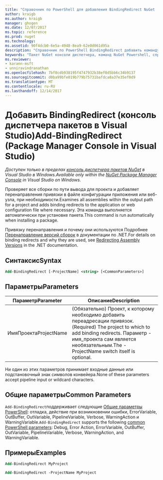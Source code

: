 ```yaml
---
title: "Справочник по PowerShell для добавления BindingRedirect NuGet | Документы Microsoft"
author: kraigb
ms.author: kraigb
manager: ghogen
ms.date: 12/07/2017
ms.topic: reference
ms.prod: nuget
ms.technology: 
ms.assetid: 90f4dcb0-6e5a-4948-8ea9-62e0d061d95a
description: "Справочник по PowerShell BindingRedirect добавить команду в консоли диспетчера пакетов NuGet в Visual Studio."
keywords: "Пакет NuGet консоли диспетчера, команд NuGet Powershell, справочник по NuGet Powershell, добавить BindingRedirect"
ms.reviewer:
- karann-msft
- unniravindranathan
ms.openlocfilehash: 7bf8cdb938195f4747932b38ef0d5bb6c34b9137
ms.sourcegitcommit: d0ba99bfe019b779b75731bafdca8a37e35ef0d9
ms.translationtype: MT
ms.contentlocale: ru-RU
ms.lasthandoff: 12/14/2017
---
```

# <a name="add-bindingredirect-package-manager-console-in-visual-studio"></a><span data-ttu-id="f5695-104">Добавить BindingRedirect (консоль диспетчера пакетов в Visual Studio)</span><span class="sxs-lookup"><span data-stu-id="f5695-104">Add-BindingRedirect (Package Manager Console in Visual Studio)</span></span>

<span data-ttu-id="f5695-105">*Доступен только в пределах [консоль диспетчера пакетов NuGet](Package-Manager-Console.md) в Visual Studio в Windows.*</span><span class="sxs-lookup"><span data-stu-id="f5695-105">*Available only within the [NuGet Package Manager Console](Package-Manager-Console.md) in Visual Studio on Windows.*</span></span>

<span data-ttu-id="f5695-106">Проверяет все сборки по пути вывода для проекта и добавляет перенаправления привязки в файле конфигурации приложения или веб-узла, при необходимости.</span><span class="sxs-lookup"><span data-stu-id="f5695-106">Examines all assemblies within the output path for a project and adds binding redirects to the application or web configuration file where necessary.</span></span> <span data-ttu-id="f5695-107">Эта команда выполняется автоматически при установке пакета.</span><span class="sxs-lookup"><span data-stu-id="f5695-107">This command is run automatically when installing a package.</span></span>

<span data-ttu-id="f5695-108">Привязку перенаправления и почему они используются Подробнее [Перенаправление версий сборок](https://docs.microsoft.com/dotnet/framework/configure-apps/redirect-assembly-versions) в документации по .NET.</span><span class="sxs-lookup"><span data-stu-id="f5695-108">For details on binding redirects and why they are used, see [Redirecting Assembly Versions](https://docs.microsoft.com/dotnet/framework/configure-apps/redirect-assembly-versions) in the .NET documentation.</span></span>

## <a name="syntax"></a><span data-ttu-id="f5695-109">Синтаксис</span><span class="sxs-lookup"><span data-stu-id="f5695-109">Syntax</span></span>

```ps
Add-BindingRedirect [-ProjectName] <string> [<CommonParameters>]
```

## <a name="parameters"></a><span data-ttu-id="f5695-110">Параметры</span><span class="sxs-lookup"><span data-stu-id="f5695-110">Parameters</span></span>

| <span data-ttu-id="f5695-111">Параметр</span><span class="sxs-lookup"><span data-stu-id="f5695-111">Parameter</span></span> | <span data-ttu-id="f5695-112">Описание</span><span class="sxs-lookup"><span data-stu-id="f5695-112">Description</span></span> |
| --- | --- |
| <span data-ttu-id="f5695-113">ИмяПроекта</span><span class="sxs-lookup"><span data-stu-id="f5695-113">ProjectName</span></span> | <span data-ttu-id="f5695-114">(Обязательно) Проект, к которому необходимо добавить переадресации привязок.</span><span class="sxs-lookup"><span data-stu-id="f5695-114">(Required) The project to which to add binding redirects.</span></span> <span data-ttu-id="f5695-115">Параметр - имя_проекта сам является необязательным.</span><span class="sxs-lookup"><span data-stu-id="f5695-115">The -ProjectName switch itself is optional.</span></span> |

<span data-ttu-id="f5695-116">Ни один из этих параметров принимает входные данные или подстановочный знак символов конвейера.</span><span class="sxs-lookup"><span data-stu-id="f5695-116">None of these parameters accept pipeline input or wildcard characters.</span></span>

## <a name="common-parameters"></a><span data-ttu-id="f5695-117">Общие параметры</span><span class="sxs-lookup"><span data-stu-id="f5695-117">Common Parameters</span></span>

<span data-ttu-id="f5695-118">`Add-BindingRedirect`поддерживает следующие [Общие параметры PowerShell](http://go.microsoft.com/fwlink/?LinkID=113216): отладка, действие при возникновении ошибки, ErrorVariable, OutBuffer, OutVariable, PipelineVariable, Verbose, WarningAction и WarningVariable.</span><span class="sxs-lookup"><span data-stu-id="f5695-118">`Add-BindingRedirect` supports the following [common PowerShell parameters](http://go.microsoft.com/fwlink/?LinkID=113216): Debug, Error Action, ErrorVariable, OutBuffer, OutVariable, PipelineVariable, Verbose, WarningAction, and WarningVariable.</span></span>

## <a name="examples"></a><span data-ttu-id="f5695-119">Примеры</span><span class="sxs-lookup"><span data-stu-id="f5695-119">Examples</span></span>

```ps
Add-BindingRedirect MyProject

Add-BindingRedirect -ProjectName MyProject
```
